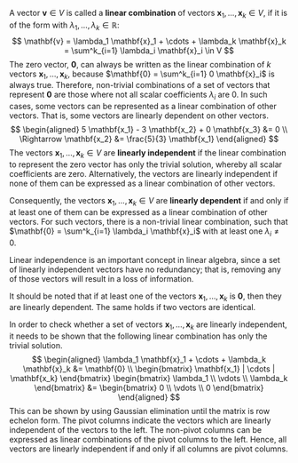 A vector $\mathbf{v} \in V$ is called a **linear combination** of vectors $\mathbf{x}_1, \dots, \mathbf{x}_k \in V$, if it is of the form with $\lambda_1, \dots, \lambda_k \in \mathbb{R}$:
$$
\mathbf{v} = \lambda_1 \mathbf{x}_1 + \cdots + \lambda_k \mathbf{x}_k = \sum^k_{i=1} \lambda_i \mathbf{x}_i \in V
$$
The zero vector, $\mathbf{0}$, can always be written as the linear combination of $k$ vectors $\mathbf{x}_1, \dots, \mathbf{x}_k$, because $\mathbf{0} = \sum^k_{i=1} 0 \mathbf{x}_i$ is always true. Therefore, non-trivial combinations of a set of vectors that represent $\mathbf{0}$ are those where not all scalar coefficients $\lambda_i$ are $0$. In such cases, some vectors can be represented as a linear combination of other vectors. That is, some vectors are linearly dependent on other vectors.
$$
\begin{aligned}
5 \mathbf{x_1} - 3 \mathbf{x_2} + 0 \mathbf{x_3} &= 0 \\
\Rightarrow \mathbf{x_2} &= \frac{5}{3} \mathbf{x_1}
\end{aligned}
$$
The vectors $\mathbf{x}_1, \dots, \mathbf{x}_k \in V$ are **linearly independent** if the linear combination to represent the zero vector has only the trivial solution, whereby all scalar coefficients are zero. Alternatively, the vectors are linearly independent if none of them can be expressed as a linear combination of other vectors.

Consequently, the vectors $\mathbf{x}_1, \dots, \mathbf{x}_k \in V$ are **linearly dependent** if and only if at least one of them can be expressed as a linear combination of other vectors. For such vectors, there is a non-trivial linear combination, such that $\mathbf{0} = \sum^k_{i=1} \lambda_i \mathbf{x}_i$ with at least one $\lambda_i \ne 0$.

Linear independence is an important concept in linear algebra, since a set of linearly independent vectors have no redundancy; that is, removing any of those vectors will result in a loss of information.

It should be noted that if at least one of the vectors $\mathbf{x}_1, \dots, \mathbf{x}_k$ is $\mathbf{0}$, then they are linearly dependent. The same holds if two vectors are identical.

In order to check whether a set of vectors $\mathbf{x}_1, \dots, \mathbf{x}_k$ are linearly independent, it needs to be shown that the following linear combination has only the trivial solution.
$$
\begin{aligned}
\lambda_1 \mathbf{x}_1 + \cdots + \lambda_k \mathbf{x}_k &= \mathbf{0} \\
\begin{bmatrix}
\mathbf{x_1} | \cdots | \mathbf{x_k}
\end{bmatrix}
\begin{bmatrix}
\lambda_1 \\ \vdots \\ \lambda_k
\end{bmatrix} &=
\begin{bmatrix}
0 \\ \vdots \\ 0
\end{bmatrix}
\end{aligned}
$$
This can be shown by using Gaussian elimination until the matrix is row echelon form. The pivot columns indicate the vectors which are linearly independent of the vectors to the left. The non-pivot columns can be expressed as linear combinations of the pivot columns to the left. Hence, all vectors are linearly independent if and only if all columns are pivot columns.

